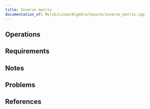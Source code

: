 ```yaml
---
title: Inverse matrix
documentation_of: Mylib/LinearAlgebra/Square/inverse_matrix.cpp
---
```


## Operations

## Requirements

## Notes

## Problems

## References
